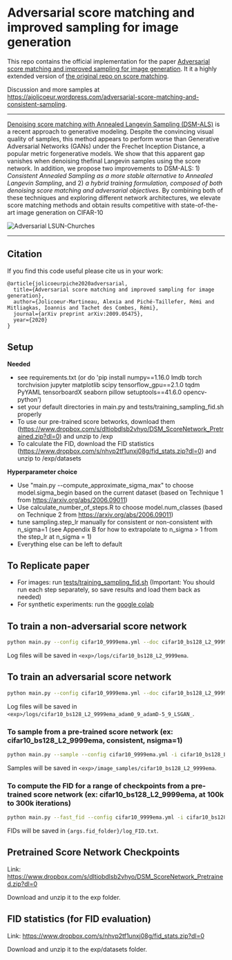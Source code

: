 # Adversarial score matching and improved sampling for image generation

This repo contains the official implementation for the paper [Adversarial score matching and improved sampling for image generation](https://arxiv.org/abs/2009.05475). It it a highly extended version of [the original repo on score matching](https://github.com/ermongroup/ncsnv2).

Discussion and more samples at https://ajolicoeur.wordpress.com/adversarial-score-matching-and-consistent-sampling.

-----------------------------------------------------------------------------------------

[Denoising score matching with Annealed Langevin Sampling (DSM-ALS)](https://arxiv.org/abs/2006.09011) is a recent approach to generative modeling. Despite the convincing visual quality of samples, this method appears to perform worse than Generative Adversarial Networks (GANs) under the Frechet Inception Distance, a popular metric forgenerative models. We show that this apparent gap vanishes when denoising thefinal Langevin samples using the score network.  In addition, we propose two improvements to DSM-ALS: 1) *Consistent Annealed Sampling as a more stable alternative to Annealed Langevin Sampling*, and 2) *a hybrid training formulation, composed of both denoising score matching and adversarial objectives*. By combining both of these techniques and exploring different network architectures, we elevate score matching methods and obtain results competitive with state-of-the-art image generation on CIFAR-10

![Adversarial LSUN-Churches](https://ajolicoeur.files.wordpress.com/2020/09/image.png?w=662)

-----------------------------------------------------------------------------------------

## Citation

If you find this code useful please cite us in your work:
```
@article{jolicoeurpiche2020adversarial,
  title={Adversarial score matching and improved sampling for image generation},
  author={Jolicoeur-Martineau, Alexia and Piché-Taillefer, Rémi and Mitliagkas, Ioannis and Tachet des Combes, Rémi},
  journal={arXiv preprint arXiv:2009.05475},
  year={2020}
}
```
## Setup

**Needed**

* see requirements.txt (or do 'pip install numpy==1.16.0 lmdb torch torchvision jupyter matplotlib scipy tensorflow_gpu==2.1.0 tqdm PyYAML tensorboardX seaborn pillow setuptools==41.6.0 opencv-python')
* set your default directories in main.py and tests/training_sampling_fid.sh properly
* To use our pre-trained score betworks, download them (https://www.dropbox.com/s/dltiobdlsb2vhyo/DSM_ScoreNetwork_Pretrained.zip?dl=0) and unzip to /exp
* To calculate the FID, download the FID statistics (https://www.dropbox.com/s/nhvp2tf1unxj08g/fid_stats.zip?dl=0) and unzip to /exp/datasets

**Hyperparameter choice**

* Use "main.py --compute_approximate_sigma_max" to choose model.sigma_begin based on the current dataset (based on Technique 1 from https://arxiv.org/abs/2006.09011)
* Use calculate_number_of_steps.R to choose model.num_classes (based on Technique 2 from https://arxiv.org/abs/2006.09011)
* tune sampling.step_lr manually for consistent or non-consistent with n_sigma=1 (see Appendix B for how to extrapolate to n_sigma > 1 from the step_lr at n_sigma = 1)
* Everything else can be left to default

## To Replicate paper

* For images: run [tests/training_sampling_fid.sh](https://github.com/AlexiaJM/AdversarialConsistentScoreMatching/blob/master/tests/training_sampling_fid.sh) (Important: You should run each step separately, so save results and load them back as needed)
* For synthetic experiments: run the [google colab](https://github.com/AlexiaJM/AdversarialConsistentScoreMatching/blob/master/Clean_Basic_code_GAN_with_DSM.ipynb)

## To train a non-adversarial score network

```bash
python main.py --config cifar10_9999ema.yml --doc cifar10_bs128_L2_9999ema --ni
```
Log files will be saved in `<exp>/logs/cifar10_bs128_L2_9999ema`.

## To train an adversarial score network

```bash
python main.py --config cifar10_9999ema.yml --doc cifar10_bs128_L2_9999ema_adam0_9_adamD-5_9_LSGAN_ --ni  --adam --adam_beta 0 .9 --D_adam --D_adam_beta -.5 .9 --adversarial
```
Log files will be saved in `<exp>/logs/cifar10_bs128_L2_9999ema_adam0_9_adamD-5_9_LSGAN_`.

### To sample from a pre-trained score network (ex: cifar10_bs128_L2_9999ema, consistent, nsigma=1)

```bash
python main.py --sample --config cifar10_9999ema.yml -i cifar10_bs128_L2_9999ema --ni --consistent --nsigma 1 --step_lr 5.6e-6 --batch_size 100 --begin_ckpt 250000
```
Samples will be saved in `<exp>/image_samples/cifar10_bs128_L2_9999ema`.

### To compute the FID for a range of checkpoints from a pre-trained score network (ex: cifar10_bs128_L2_9999ema, at 100k to 300k iterations)

```bash
python main.py --fast_fid --config cifar10_9999ema.yml -i cifar10_bs128_L2_9999ema --ni --consistent --nsigma 1 --step_lr 5.6e-6 --batch_size 4000 --fid_num_samples 10000 --begin_ckpt 100000 --end_ckpt 300000
```
FIDs will be saved in `{args.fid_folder}/log_FID.txt`.

## Pretrained Score Network Checkpoints

Link: https://www.dropbox.com/s/dltiobdlsb2vhyo/DSM_ScoreNetwork_Pretrained.zip?dl=0

Download and unzip it to the exp folder.

## FID statistics (for FID evaluation)

Link: https://www.dropbox.com/s/nhvp2tf1unxj08g/fid_stats.zip?dl=0

Download and unzip it to the exp/datasets folder.
